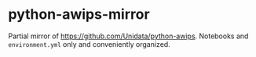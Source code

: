 # python-awips-mirror

Partial mirror of https://github.com/Unidata/python-awips. Notebooks and `environment.yml` only and conveniently organized.
